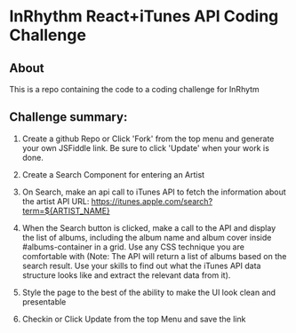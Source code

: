 # InRhythm React+iTunes API Coding Challenge

## About
This is a repo containing the code to a coding challenge for InRhytm

## Challenge summary: 
1. Create a github Repo or Click 'Fork' from the top menu and generate your own JSFiddle link. 
Be sure to click 'Update' when your work is done.

2. Create a Search Component for entering an Artist

3. On Search, make an api call to iTunes API to fetch the information about the artist
API URL: https://itunes.apple.com/search?term=${ARTIST_NAME}

4. When the Search button is clicked, make a call to the API and display the list of albums, including the album name and album cover inside #albums-container in a grid. Use any CSS technique you are comfortable with (Note: The API will return a list of albums based on the search result. Use your skills to find out what the iTunes API data structure looks like and extract the relevant data from it).

5. Style the page to the best of the ability to make the UI look clean and presentable

6. Checkin or Click Update from the top Menu and save the link